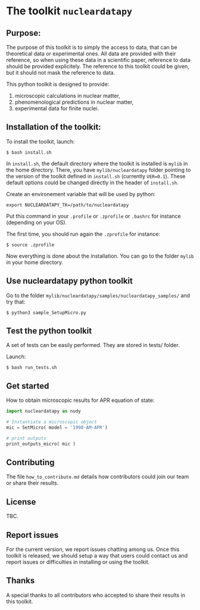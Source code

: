 # The toolkit `nucleardatapy`

## Purpose:

The purpose of this toolkit is to simply the access to data, that can be theoretical data or experimental ones. All data are provided with their reference, so when using these data in a scientific paper, reference to data should be provided explicitely. The reference to this toolkit could be given, but it should not mask the reference to data.

This python toolkit is designed to provide: 
1) microscopic calculations in nuclear matter, 
2) phenomenological predictions in nuclear matter,
3) experimental data for finite nuclei.

## Installation of the toolkit:

To install the toolkit, launch:
```
$ bash install.sh
```

In `install.sh`, the default directory where the toolkit is installed is `mylib` in the home directory. There, you have `mylib/nucleardatapy` folder pointing to the version of the toolkit defined in `install.sh` (currently `VER=0.1`). These default options could be changed directly in the header of `install.sh`.

Create an environement variable that will be used by python:
```
export NUCLEARDATAPY_TK=/path/to/nucleardatapy
```

Put this command in your `.profile` or `.zprofile` or `.bashrc` for instance (depending on your OS).

The first time, you should run again the `.zprofile` for instance:

```
$ source .zprofile
```

Now everything is done about the installation. You can go to the folder `mylib` in your home directory.

## Use nucleardatapy python toolkit

Go to the folder `mylib/nucleardatapy/samples/nucleardatapy_samples/` and try that:

```
$ python3 sample_SetupMicro.py
```

## Test the python toolkit

A set of tests can be easily performed. They are stored in tests/ folder.

Launch:

```
$ bash run_tests.sh
```

## Get started
How to obtain microscopic results for APR equation of state:

```Python
import nucleardatapy as nudy

# Instantiate a microscopic object
mic = SetMicro( model = '1998-AM-APR')

# print outputs
print_outputs_micro( mic )
```

## Contributing

The file `how_to_contribute.md` details how contributors could join our team or share their results.

## License

TBC.

## Report issues

For the current version, we report issues chatting among us. 
Once this toolkit is released, we should setup a way that users could contact us and report issues or difficulties in installing or using the toolkit.

## Thanks

A special thanks to all contributors who accepted to share their results in this toolkit.


